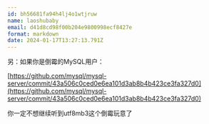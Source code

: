 ```yaml
---
id: bh56681fa94h4lj4o1wtjruw
name: laoshubaby
email: d41d8cd98f00b204e9800998ecf8427e
format: markdown
date: 2024-01-17T13:27:13.791Z
---
```

另：如果你是倒霉的MySQL用户：

[https://github.com/mysql/mysql-server/commit/43a506c0ced0e6ea101d3ab8b4b423ce3fa327d0](https://github.com/mysql/mysql-server/commit/43a506c0ced0e6ea101d3ab8b4b423ce3fa327d0)

你一定不想继续听到utf8mb3这个倒霉玩意了
